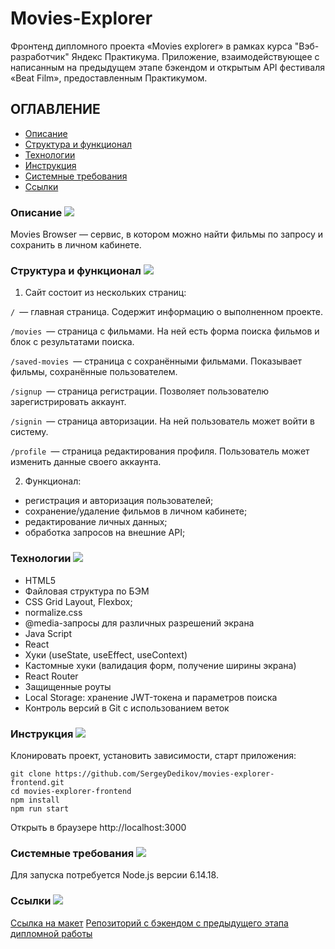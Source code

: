 # Movies-Explorer

Фронтенд дипломного проекта «Movies explorer» в рамках курса "Вэб-разработчик" Яндекс Практикума.
Приложение, взаимодействующее с написанным на предыдущем этапе бэкендом и открытым API фестиваля «Beat Film», предоставленным Практикумом.
## ОГЛАВЛЕНИЕ
* [Описание](https://skillbox.ru/media/ 'Переход к пункту "Описание"')
* [Структура и функционал](###Структура-и-функционал 'Переход к пункту "Структура и функционал"')
* [Технологии](###Технологии 'Переход к пункту "Технологии"')
* [Инструкция](###Инструкция 'Переход к пункту "Инструкция"')
* [Системные требования](###Системные-требования 'Переход к пункту "Системные требования"')
* [Ссылки](###Ссылки 'Переход к пункту "Ссылки"')

###  Описание ![](https://cdn.jsdelivr.net/gh/Readme-Workflows/Readme-Icons@main/icons/octicons/ApprovedChanges.svg)
Movies Browser — cервис, в котором можно найти фильмы по запросу и сохранить в личном кабинете.


### Структура и функционал ![](https://cdn.jsdelivr.net/gh/Readme-Workflows/Readme-Icons@main/icons/octicons/ApprovedChanges.svg)
1. Сайт состоит из нескольких страниц:

```/ ```— главная страница. Содержит информацию о выполненном проекте.

```/movies ```— страница с фильмами. На ней есть форма поиска фильмов и блок с результатами поиска.

```/saved-movies ```— страница с сохранёнными фильмами. Показывает фильмы, сохранённые пользователем.

```/signup ```— страница регистрации. Позволяет пользователю зарегистрировать аккаунт.

```/signin ```— страница авторизации. На ней пользователь может войти в систему.

```/profile ```— страница редактирования профиля. Пользователь может изменить данные своего аккаунта.

2. Функционал:

* регистрация и авторизация пользователей;
* сохранение/удаление фильмов в личном кабинете;
* редактирование личных данных;
* обработка запросов на внешние API;

### Технологии ![](https://cdn.jsdelivr.net/gh/Readme-Workflows/Readme-Icons@main/icons/octicons/ApprovedChanges.svg)
* HTML5
* Файловая структура по БЭМ
* CSS Grid Layout, Flexbox;
* normalize.css
* @media-запросы для различных разрешений экрана
* Java Script
* React
* Хуки (useState, useEffect, useContext)
* Кастомные хуки (валидация форм, получение ширины экрана)
* React Router
* Защищенные роуты
* Local Storage: хранение JWT-токена и параметров поиска
* Контроль версий в Git с использованием веток

### Инструкция ![](https://cdn.jsdelivr.net/gh/Readme-Workflows/Readme-Icons@main/icons/octicons/ApprovedChanges.svg)
Клонировать проект, установить зависимости, старт приложения:
```
git clone https://github.com/SergeyDedikov/movies-explorer-frontend.git
cd movies-explorer-frontend
npm install
npm run start
```
Открыть в браузере http://localhost:3000


### Системные требования ![](https://cdn.jsdelivr.net/gh/Readme-Workflows/Readme-Icons@main/icons/octicons/ApprovedChanges.svg)
Для запуска потребуется Node.js версии 6.14.18.



### Ссылки ![](https://cdn.jsdelivr.net/gh/Readme-Workflows/Readme-Icons@main/icons/octicons/ApprovedChanges.svg)
[Ссылка на макет](https://disk.yandex.ru/d/-kBJ0A7bgcTBjg)
[Репозиторий с бэкендом с предыдущего этапа дипломной работы](https://github.com/Natali-Vorobeva/movies-explorer-api)

